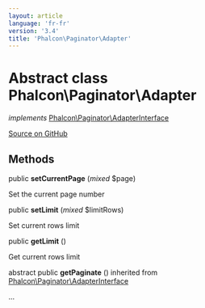 ```yaml
---
layout: article
language: 'fr-fr'
version: '3.4'
title: 'Phalcon\Paginator\Adapter'
---
```


# Abstract class **Phalcon\Paginator\Adapter**

*implements* [Phalcon\Paginator\AdapterInterface](/3.4/en/api/Phalcon_Paginator_AdapterInterface)

<a href="https://github.com/phalcon/cphalcon/tree/v3.4.0/phalcon/paginator/adapter.zep" class="btn btn-default btn-sm">Source on GitHub</a>

## Methods

public **setCurrentPage** (*mixed* $page)

Set the current page number

public **setLimit** (*mixed* $limitRows)

Set current rows limit

public **getLimit** ()

Get current rows limit

abstract public **getPaginate** () inherited from [Phalcon\Paginator\AdapterInterface](/3.4/en/api/Phalcon_Paginator_AdapterInterface)

...